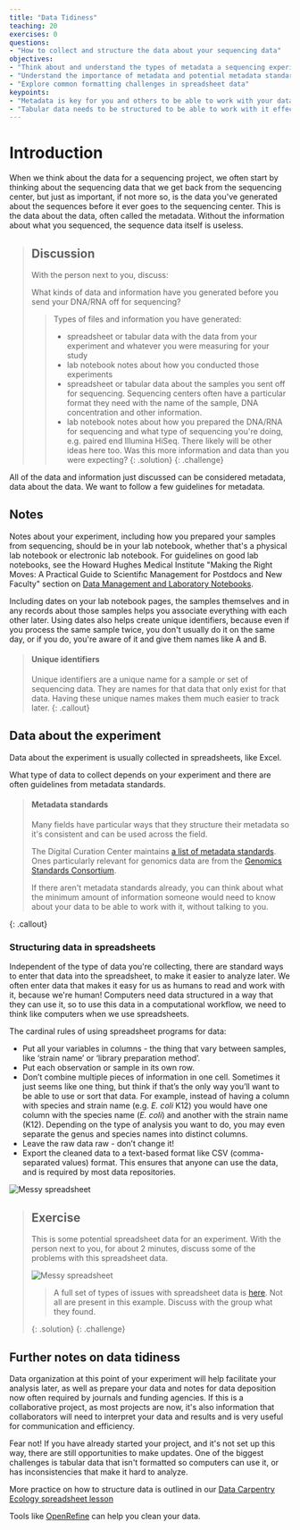 ```yaml
---
title: "Data Tidiness"
teaching: 20
exercises: 0
questions:
- "How to collect and structure the data about your sequencing data"
objectives:
- "Think about and understand the types of metadata a sequencing experiment will generate."
- "Understand the importance of metadata and potential metadata standards"
- "Explore common formatting challenges in spreadsheet data"
keypoints:
- "Metadata is key for you and others to be able to work with your data"
- "Tabular data needs to be structured to be able to work with it effectively"
---
```


# Introduction

When we think about the data for a sequencing project, we often start by thinking about the sequencing data that we get back from the sequencing center, but just as important, if not more so, is the data you've generated about the sequences before it ever goes to the sequencing center. This is the data about the data, often called the metadata. Without the information about what you sequenced, the sequence data itself is useless.  

> ## Discussion
> With the person next to you, discuss:
>
> What kinds of data and information have you generated before you send your DNA/RNA off for sequencing?
>
> > Types of files and information you have generated:  
> > - spreadsheet or tabular data with the data from your experiment and whatever you were measuring for your study
> > - lab notebook notes about how you conducted those experiments
> > - spreadsheet or tabular data about the samples you sent off for sequencing. Sequencing centers often have a particular format they need with the name of the sample, DNA concentration and other information.
> > - lab notebook notes about how you prepared the DNA/RNA for sequencing and what type of sequencing you're doing, e.g. paired end Illumina HiSeq.
> > There likely will be other ideas here too.
> > Was this more information and data than you were expecting?
> {: .solution}
{: .challenge}

All of the data and information just discussed can be considered metadata, data about the data. We want to follow a few guidelines for metadata.

## Notes

Notes about your experiment, including how you prepared your samples from sequencing, should be in your lab notebook, whether that's a physical lab notebook or electronic lab notebook. For guidelines on good lab notebooks, see the Howard Hughes Medical Institute "Making the Right Moves: A Practical Guide to Scientifıc Management for Postdocs and New Faculty" section on
[Data Management and Laboratory Notebooks](http://www.hhmi.org/sites/default/files/Educational%20Materials/Lab%20Management/Making%20the%20Right%20Moves/moves2_ch8.pdf).


Including dates on your lab notebook pages, the samples themselves and in
any records about those samples helps you associate everything with each
other later. Using dates also helps create unique identifiers, because even
if you process the same sample twice, you don't usually do it on the same
day, or if you do, you're aware of it and give them names like A and B.

> #### Unique identifiers
> Unique identifiers are a unique name for a sample or set of sequencing data.
> They are names for that data that only exist for that data. Having these
> unique names makes them much easier to track later.
{: .callout}

## Data about the experiment

Data about the experiment is usually collected in spreadsheets, like Excel.

What type of data to collect depends on your experiment and there are often guidelines from metadata standards.

> #### Metadata standards
> Many fields have particular ways that they structure their metadata so it's
consistent and can be used across the field.
>
> The Digital Curation Center maintains [a list of metadata  standards](http://www.dcc.ac.uk/resources/metadata-standards/list). Ones particularly relevant for genomics data are from the [Genomics Standards Consortium](http://gensc.org/projects/).
>
> If there aren't metadata standards already, you can think about what the minimum amount of information someone would need to know about your data to be able to work with it, without talking to you.
>
{: .callout}

### Structuring data in spreadsheets

Independent of the type of data you're collecting, there are standard ways to enter that data into the spreadsheet, to make it easier to analyze later. We often enter data that makes it easy for us as humans to read and work with it, because we're human! Computers need data structured in a way that they can use it, so to use this data in a computational workflow, we need to think like computers when we use spreadsheets.

The cardinal rules of using spreadsheet programs for data:

- Put all your variables in columns - the thing that vary between samples, like ‘strain name’ or ‘library preparation method’.
- Put each observation or sample in its own row.
- Don’t combine multiple pieces of information in one cell. Sometimes it just seems like one thing, but think if that’s the only way
you’ll want to be able to use or sort that data. For example, instead of having a column with species and strain name (e.g. *E. coli* 
K12) you would have one column with the species name (*E. coli*) and another with the strain name (K12). Depending on the type of 
analysis you want to do, you may even separate the genus and species names into distinct columns.
- Leave the raw data raw - don’t change it!
- Export the cleaned data to a text-based format like CSV (comma-separated values) format. This ensures that anyone can use the data, and is required by most data repositories.

![Messy spreadsheet]((../fig/2_datasheet_example.jpg))

> ## Exercise
> This is some potential spreadsheet data for an experiment. With the person next to you, for about 2 minutes, discuss some of the problems with this spreadsheet data.
>
> ![Messy spreadsheet]((../fig/2_datasheet_example.jpg))
>
> > A full set of types of issues with spreadsheet data is [here](http://www.datacarpentry.org/spreadsheet-ecology-lesson/02-common-mistakes/). Not all are present in this example. Discuss with the group what they found.
> >
> {: .solution}
{: .challenge}

## Further notes on data tidiness

Data organization at this point of your experiment will help facilitate your analysis later, as well as prepare your data and notes for data deposition now often required by journals and funding agencies. If this is a collaborative project, as most projects are now, it's also information that collaborators will need to interpret your data and results and is very useful for communication and efficiency.

Fear not! If you have already started your project, and it's not set up this way, there are still opportunities to make updates. One of the biggest challenges is tabular data that isn't formatted so computers can use it, or has inconsistencies that make it hard to analyze.

More practice on how to structure data is outlined in our [Data Carpentry Ecology spreadsheet lesson](http://www.datacarpentry.org/OpenRefine-ecology-lesson/)

Tools like [OpenRefine](http://www.datacarpentry.org/OpenRefine-ecology-lesson/) can help you clean your data.

